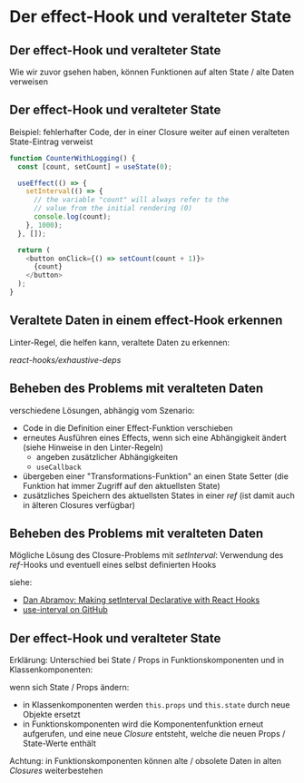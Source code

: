 # Der effect-Hook und veralteter State

## Der effect-Hook und veralteter State

Wie wir zuvor gsehen haben, können Funktionen auf alten State / alte Daten verweisen

## Der effect-Hook und veralteter State

Beispiel: fehlerhafter Code, der in einer Closure weiter auf einen veralteten State-Eintrag verweist

```js
function CounterWithLogging() {
  const [count, setCount] = useState(0);

  useEffect(() => {
    setInterval(() => {
      // the variable "count" will always refer to the
      // value from the initial rendering (0)
      console.log(count);
    }, 1000);
  }, []);

  return (
    <button onClick={() => setCount(count + 1)}>
      {count}
    </button>
  );
}
```

## Veraltete Daten in einem effect-Hook erkennen

Linter-Regel, die helfen kann, veraltete Daten zu erkennen:

_react-hooks/exhaustive-deps_

## Beheben des Problems mit veralteten Daten

verschiedene Lösungen, abhängig vom Szenario:

- Code in die Definition einer Effect-Funktion verschieben
- erneutes Ausführen eines Effects, wenn sich eine Abhängigkeit ändert (siehe Hinweise in den Linter-Regeln)
  - angeben zusätzlicher Abhängigkeiten
  - `useCallback`
- übergeben einer "Transformations-Funktion" an einen State Setter (die Funktion hat immer Zugriff auf den aktuellsten State)
- zusätzliches Speichern des aktuellsten States in einer _ref_ (ist damit auch in älteren Closures verfügbar)

## Beheben des Problems mit veralteten Daten

Mögliche Lösung des Closure-Problems mit _setInterval_: Verwendung des _ref_-Hooks und eventuell eines selbst definierten Hooks

siehe:

- [Dan Abramov: Making setInterval Declarative with React Hooks](https://overreacted.io/making-setinterval-declarative-with-react-hooks/)
- [use-interval on GitHub](https://github.com/donavon/use-interval)

## Der effect-Hook und veralteter State

Erklärung: Unterschied bei State / Props in Funktionskomponenten und in Klassenkomponenten:

wenn sich State / Props ändern:

- in Klassenkomponenten werden `this.props` und `this.state` durch neue Objekte ersetzt
- in Funktionskomponenten wird die Komponentenfunktion erneut aufgerufen, und eine neue _Closure_ entsteht, welche die neuen Props / State-Werte enthält

Achtung: in Funktionskomponenten können alte / obsolete Daten in alten _Closures_ weiterbestehen
